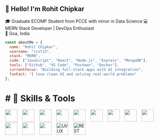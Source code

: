 ## 👋 Hello! I'm Rohit Chipkar

🎓 Graduate ECOMP Student from PCCE with minor in Data Science
💻 MERN Stack Developer | DevOps Enthusiast  
📍 Goa, India

```js
const aboutMe = {
  name: "Rohit Chipkar",
  username: "rcvl13",
  stack: "MERN",
  code: ["JavaScript", "React", "Node.js", "Express", "MongoDB"],
  tools: ["Github", "VS Code", "Postman", "Docker"],
  currentFocus: "Building full-stack apps with AI integration",
  funFact: "I love clean UI and solving real-world problems"
};
```
#  # 🧠 Skills & Tools

<p align="left">
  <img src="https://cdn.jsdelivr.net/gh/devicons/devicon/icons/html5/html5-original.svg" width="40" height="40" />
  &nbsp;&nbsp;
  <img src="https://cdn.jsdelivr.net/gh/devicons/devicon/icons/css3/css3-original.svg" width="40" height="40" />
  &nbsp;&nbsp;
  <img src="https://cdn.jsdelivr.net/gh/devicons/devicon/icons/javascript/javascript-original.svg" width="40" height="40" />
  &nbsp;&nbsp;
  <img src="https://cdn.jsdelivr.net/gh/devicons/devicon/icons/react/react-original.svg" width="40" height="40" />
  &nbsp;&nbsp;
  <img src="https://cdn.jsdelivr.net/gh/devicons/devicon/icons/express/express-original.svg" width="40" height="40" />
  &nbsp;&nbsp;
  <img src="https://cdn.jsdelivr.net/gh/devicons/devicon/icons/java/java-original.svg" width="40" height="40" />
  &nbsp;&nbsp;
  <img src="https://cdn.jsdelivr.net/gh/devicons/devicon/icons/mongodb/mongodb-original.svg" width="40" height="40" />
  &nbsp;&nbsp;
  <img src="https://cdn.jsdelivr.net/gh/devicons/devicon/icons/mysql/mysql-original.svg" width="40" height="40" />
  &nbsp;&nbsp;
  <img src="https://www.vectorlogo.zone/logos/tailwindcss/tailwindcss-icon.svg" width="40" height="40" />
  &nbsp;&nbsp;
  <img src="https://cdn.jsdelivr.net/gh/devicons/devicon/icons/git/git-original.svg" width="40" height="40" />
  &nbsp;&nbsp;
  <img src="https://cdn.jsdelivr.net/gh/devicons/devicon/icons/github/github-original.svg" width="40" height="40" />
  &nbsp;&nbsp;
  <img src="https://cdn.jsdelivr.net/gh/devicons/devicon/icons/docker/docker-original.svg" width="40" height="40" />
  &nbsp;&nbsp;
  <img src="https://cdn-icons-png.flaticon.com/512/906/906343.png" width="40" height="40" title="UI/UX Design" />
  &nbsp;&nbsp;
  <img src="https://cdn-icons-png.flaticon.com/512/545/545674.png" width="40" height="40" title="REST API" />
</p>


